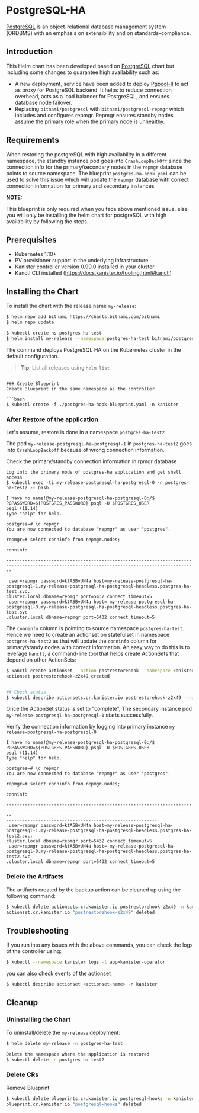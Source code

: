 # PostgreSQL-HA

[PostgreSQL](https://www.postgresql.org/) is an object-relational database management system (ORDBMS) with an emphasis on extensibility and on standards-compliance. 

## Introduction

This Helm chart has been developed based on [PostgreSQL](https://github.com/bitnami/charts/tree/master/bitnami/postgresql) chart but including some changes to guarantee high availability such as:

- A new deployment, service have been added to deploy [Pgpool-II](https://pgpool.net/mediawiki/index.php/Main_Page) to act as proxy for PostgreSQL backend. It helps to reduce connection overhead, acts as a load balancer for PostgreSQL, and ensures database node failover.
- Replacing `bitnami/postgresql` with `bitnami/postgresql-repmgr` which includes and configures repmgr. Repmgr ensures standby nodes assume the primary role when the primary node is unhealthy.

## Requirements
When restoring the postgreSQL with high availability in a different namespace, the standby instance pod goes into `CrashLoopBackOff` since the connection info for the primary/secondary nodes in the `repmgr` database points to source namespace. The blueprint `postgres-ha-hook.yaml` can be used to solve this issue which will update the `repmgr` database with correct connection information for primary and secondary instances

**NOTE:**

This blueprint is only required when you face above mentioned issue, else you will only be installing the helm chart for postgreSQL with high availability by following the steps.

## Prerequisites

- Kubernetes 1.10+
- PV provisioner support in the underlying infrastructure
- Kanister controller version 0.99.0 installed in your cluster
- Kanctl CLI installed (https://docs.kanister.io/tooling.html#kanctl)

## Installing the Chart
To install the chart with the release name `my-release`:

```bash
$ helm repo add bitnami https://charts.bitnami.com/bitnami
$ helm repo update

$ kubectl create ns postgres-ha-test
$ helm install my-release --namespace postgres-ha-test bitnami/postgresql-ha
```

The command deploys PostgreSQL HA on the Kubernetes cluster in the default configuration.

> **Tip**: List all releases using `helm list`

```

### Create Blueprint
Create Blueprint in the same namespace as the controller

```bash
$ kubectl create -f ./postgres-ha-hook-blueprint.yaml -n kanister
```

### After Restore of the application
Let's assume, restore is done in a namespace `postgres-ha-test2`

The pod `my-release-postgresql-ha-postgresql-1` in `postgres-ha-test2` goes into `CrashLoopBackoff` because of wrong connection information.

Check the primary/standby connection information in rpmgr database 

```
Log into the primary node of postgres-ha application and get shell access
$ kubectl exec -ti my-release-postgresql-ha-postgresql-0 -n postgres-ha-test2 -- bash

I have no name!@my-release-postgresql-ha-postgresql-0:/$ PGPASSWORD=${POSTGRES_PASSWORD} psql -U $POSTGRES_USER
psql (11.14)
Type "help" for help.

postgres=# \c repmgr
You are now connected to database "repmgr" as user "postgres".

repmgr=# select conninfo from repmgr.nodes;
                                                                                               conninfo                                       
                                                         
----------------------------------------------------------------------------------------------------------------------------------------------
---------------------------------------------------------
 user=repmgr password=ktA5BvUN4a host=my-release-postgresql-ha-postgresql-1.my-release-postgresql-ha-postgresql-headless.postgres-ha-test.svc.
cluster.local dbname=repmgr port=5432 connect_timeout=5
 user=repmgr password=ktA5BvUN4a host= my-release-postgresql-ha-postgresql-0.my-release-postgresql-ha-postgresql-headless.postgres-ha-test.svc
.cluster.local dbname=repmgr port=5432 connect_timeout=5

```

The `conninfo` column is pointing to source namespace `postgres-ha-test`. Hence we need to create an actionset on statefulset in namespace `postgres-ha-test2` as that will update the `conninfo` column for primary/standy nodes with correct information.  An easy way to do this is to leverage `kanctl`, a command-line tool that helps create ActionSets that depend on other ActionSets:

```bash
$ kanctl create actionset --action postrestorehook --namespace kanister --blueprint postgresql-hooks --statefulset postgres-ha-test2/my-release-postgresql-ha-postgresql
actionset postrestorehook-z2x49 created


## Check status
$ kubectl describe actionsets.cr.kanister.io postrestorehook-z2x49 --namespace kanister
```

Once the ActionSet status is set to "complete", The secondary instance pod `my-release-postgresql-ha-postgresql-1` starts successfully.

Verify the connection information by logging into primary instance `my-release-postgresql-ha-postgresql-0`

```
I have no name!@my-release-postgresql-ha-postgresql-0:/$ PGPASSWORD=${POSTGRES_PASSWORD} psql -U $POSTGRES_USER
psql (11.14)
Type "help" for help.

postgres=# \c repmgr
You are now connected to database "repmgr" as user "postgres".

repmgr=# select conninfo from repmgr.nodes;
                                                                                               conninfo                                       
                                                         
----------------------------------------------------------------------------------------------------------------------------------------------
---------------------------------------------------------
 user=repmgr password=ktA5BvUN4a host=my-release-postgresql-ha-postgresql-1.my-release-postgresql-ha-postgresql-headless.postgres-ha-test2.svc.
cluster.local dbname=repmgr port=5432 connect_timeout=5
 user=repmgr password=ktA5BvUN4a host= my-release-postgresql-ha-postgresql-0.my-release-postgresql-ha-postgresql-headless.postgres-ha-test2.svc
.cluster.local dbname=repmgr port=5432 connect_timeout=5

```

### Delete the Artifacts

The artifacts created by the backup action can be cleaned up using the following command:

```bash
$ kubectl delete actionsets.cr.kanister.io postrestorehook-z2x49 -n kanister
actionset.cr.kanister.io "postrestorehook-z2x49" deleted

```

## Troubleshooting

If you run into any issues with the above commands, you can check the logs of the controller using:

```bash
$ kubectl --namespace kanister logs -l app=kanister-operator
```

you can also check events of the actionset

```bash
$ kubectl describe actionset <actionset-name> -n kanister
```

## Cleanup

### Uninstalling the Chart

To uninstall/delete the `my-release` deployment:

```bash
$ helm delete my-release -n postgres-ha-test

Delete the namespace where the application is restored
$ kubectl delete -n postgres-ha-test2
```

### Delete CRs
Remove Blueprint 

```bash
$ kubectl delete blueprints.cr.kanister.io postgresql-hooks -n kanister 
blueprint.cr.kanister.io "postgresql-hooks" deleted

```
